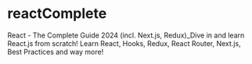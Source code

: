 # reactComplete
React - The Complete Guide 2024 (incl. Next.js, Redux)_Dive in and learn React.js from scratch! Learn React, Hooks, Redux, React Router, Next.js, Best Practices and way more!
